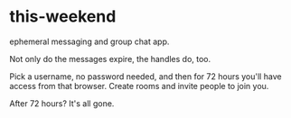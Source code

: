 # this-weekend
ephemeral messaging and group chat app.

Not only do the messages expire, the handles do, too.

Pick a username, no password needed, and then for 72 hours you'll have access from that browser. Create rooms and invite people to join you.

After 72 hours? It's all gone.
